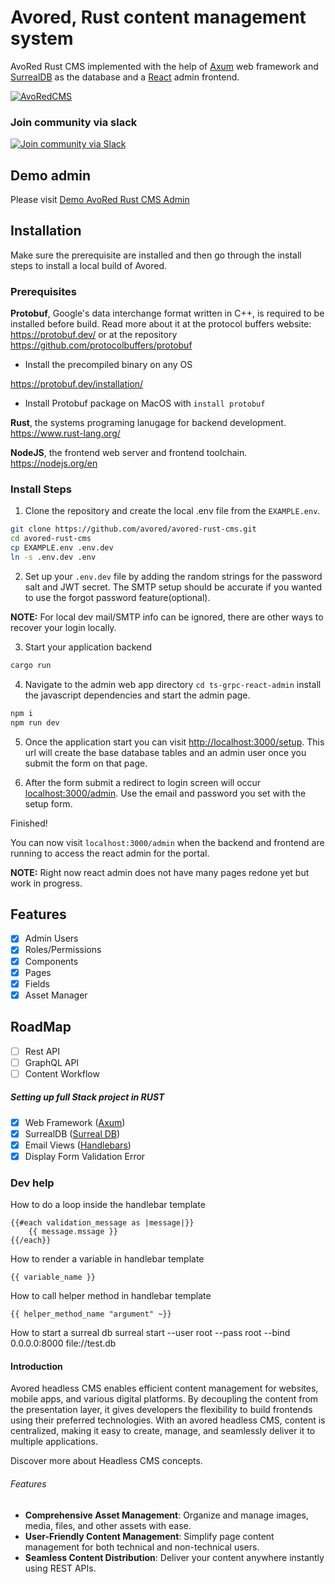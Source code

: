 # Avored, Rust content management system
AvoRed Rust CMS implemented with the help of [Axum](https://docs.rs/axum/latest/axum/) web framework and [SurrealDB](https://surrealdb.com/) as the database and a [React](https://react.dev/) admin frontend.


[![AvoRedCMS](https://github.com/avored/avored-rust-cms/actions/workflows/rust.yml/badge.svg)](https://github.com/avored/avored-rust-cms/actions/workflows/rust-test.yml)

### Join community via slack
[![Join community via Slack](https://img.shields.io/badge/Slack-4A154B?style=for-the-badge&logo=slack&logoColor=white)](https://join.slack.com/t/avoredrustcms/shared_invite/zt-22031l11y-EYp3a3oWVVFaZ8WCWZAkJQ)

## Demo admin

Please visit [Demo AvoRed Rust CMS Admin](https://demo-admin.avored.com)

## Installation

Make sure the prerequisite are installed and then go through the install steps to install a local build of Avored.

### Prerequisites

**Protobuf**, Google's data interchange format written in C++, is required to be installed before build.  Read more about it at the protocol buffers website: https://protobuf.dev/ or at the repository https://github.com/protocolbuffers/protobuf

* Install the precompiled binary on any OS

https://protobuf.dev/installation/

* Install Protobuf package on MacOS with `install protobuf`

**Rust**, the systems programing lanugage for backend development.  https://www.rust-lang.org/

**NodeJS**, the frontend web server and frontend toolchain. https://nodejs.org/en


### Install Steps
1. Clone the repository and create the local .env file from the `EXAMPLE.env`.

```bash
git clone https://github.com/avored/avored-rust-cms.git
cd avored-rust-cms
cp EXAMPLE.env .env.dev
ln -s .env.dev .env
```

2. Set up your `.env.dev` file by adding the random strings for the password salt and JWT secret.  The SMTP setup should be accurate if you wanted to use the forgot password feature(optional).

**NOTE:** For local dev mail/SMTP info can be ignored, there are other ways to recover your login locally.

3. Start your application backend

```bash
cargo run
```

4. Navigate to the admin web app directory `cd ts-grpc-react-admin` install the javascript dependencies and start the admin page.

```bash
npm i
npm run dev
```

5. Once the application start you can visit [http://localhost:3000/setup](http://localhost:3000/setup).  This url will create the base database tables and an admin user once you submit the form on that page.

6. After the form submit a redirect to login screen will occur [localhost:3000/admin](localhost:3000/admin).  Use the email and password you set with the setup form.

Finished!

You can now visit `localhost:3000/admin` when the backend and frontend are running to access the react admin for the portal.

**NOTE:** Right now react admin does not have many pages redone yet but work in progress.


## Features

- [x] Admin Users
- [x] Roles/Permissions
- [x] Components
- [x] Pages
- [x] Fields
- [x] Asset Manager

## RoadMap
 - [ ] Rest API
 - [ ] GraphQL API
 - [ ] Content Workflow

##### Setting up full Stack project in RUST

 - [x] Web Framework ([Axum](https://github.com/tokio-rs/axum))
 - [x] SurrealDB ([Surreal DB](https://surrealdb.com/))
 - [x] Email Views ([Handlebars](https://github.com/sunng87/handlebars-rust))
 - [x] Display Form Validation Error

### Dev help

How to do a loop inside the handlebar template

    {{#each validation_message as |message|}}
        {{ message.mssage }}
    {{/each}}

How to render a variable in handlebar template

    {{ variable_name }}

How to call helper method in handlebar template

    {{ helper_method_name "argument" ~}}

How to start a surreal db
surreal start --user root --pass root --bind 0.0.0.0:8000 file://test.db

#### Introduction

Avored headless CMS enables efficient content management for websites, mobile apps, and various digital platforms.
By decoupling the content from the presentation layer, it gives developers the flexibility to build frontends
using their preferred technologies. With an avored headless CMS, content is centralized, making it easy to
create, manage, and seamlessly deliver it to multiple applications.

Discover more about Headless CMS concepts.

###### Features
 - **Comprehensive Asset Management**: Organize and manage images, media, files, and other assets with ease.
 - **User-Friendly Content Management**: Simplify page content management for both technical and non-technical users.
 - **Seamless Content Distribution**: Deliver your content anywhere instantly using REST APIs.
